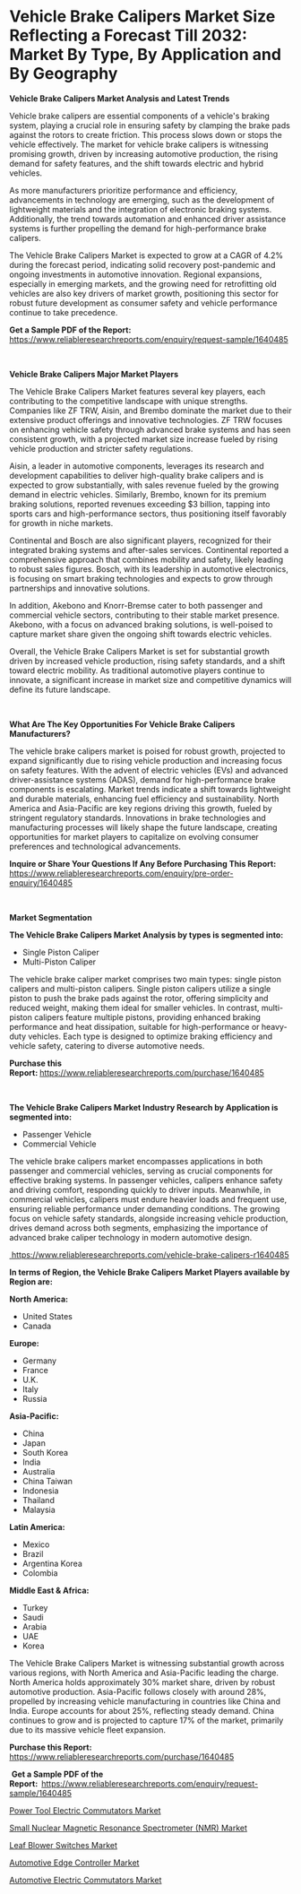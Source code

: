 <p><h1>Vehicle Brake Calipers Market Size Reflecting a Forecast Till 2032: Market By Type, By Application and By Geography</h1></p><p><strong>Vehicle Brake Calipers Market Analysis and Latest Trends</strong></p>
<p><p>Vehicle brake calipers are essential components of a vehicle's braking system, playing a crucial role in ensuring safety by clamping the brake pads against the rotors to create friction. This process slows down or stops the vehicle effectively. The market for vehicle brake calipers is witnessing promising growth, driven by increasing automotive production, the rising demand for safety features, and the shift towards electric and hybrid vehicles. </p><p>As more manufacturers prioritize performance and efficiency, advancements in technology are emerging, such as the development of lightweight materials and the integration of electronic braking systems. Additionally, the trend towards automation and enhanced driver assistance systems is further propelling the demand for high-performance brake calipers. </p><p>The Vehicle Brake Calipers Market is expected to grow at a CAGR of 4.2% during the forecast period, indicating solid recovery post-pandemic and ongoing investments in automotive innovation. Regional expansions, especially in emerging markets, and the growing need for retrofitting old vehicles are also key drivers of market growth, positioning this sector for robust future development as consumer safety and vehicle performance continue to take precedence.</p></p>
<p><strong>Get a Sample PDF of the Report:&nbsp;</strong> <a href="https://www.reliableresearchreports.com/enquiry/request-sample/1640485?utm_campaign=3545&utm_medium=2&utm_source=Github&utm_content=ia&utm_term=30032025&utm_id=vehicle-brake-calipers">https://www.reliableresearchreports.com/enquiry/request-sample/1640485</a></p>
<p>&nbsp;</p>
<p><strong>Vehicle Brake Calipers Major Market Players</strong></p>
<p><p>The Vehicle Brake Calipers Market features several key players, each contributing to the competitive landscape with unique strengths. Companies like ZF TRW, Aisin, and Brembo dominate the market due to their extensive product offerings and innovative technologies. ZF TRW focuses on enhancing vehicle safety through advanced brake systems and has seen consistent growth, with a projected market size increase fueled by rising vehicle production and stricter safety regulations.</p><p>Aisin, a leader in automotive components, leverages its research and development capabilities to deliver high-quality brake calipers and is expected to grow substantially, with sales revenue fueled by the growing demand in electric vehicles. Similarly, Brembo, known for its premium braking solutions, reported revenues exceeding $3 billion, tapping into sports cars and high-performance sectors, thus positioning itself favorably for growth in niche markets.</p><p>Continental and Bosch are also significant players, recognized for their integrated braking systems and after-sales services. Continental reported a comprehensive approach that combines mobility and safety, likely leading to robust sales figures. Bosch, with its leadership in automotive electronics, is focusing on smart braking technologies and expects to grow through partnerships and innovative solutions.</p><p>In addition, Akebono and Knorr-Bremse cater to both passenger and commercial vehicle sectors, contributing to their stable market presence. Akebono, with a focus on advanced braking solutions, is well-poised to capture market share given the ongoing shift towards electric vehicles.</p><p>Overall, the Vehicle Brake Calipers Market is set for substantial growth driven by increased vehicle production, rising safety standards, and a shift toward electric mobility. As traditional automotive players continue to innovate, a significant increase in market size and competitive dynamics will define its future landscape.</p></p>
<p>&nbsp;</p>
<p><strong>What Are The Key Opportunities For Vehicle Brake Calipers Manufacturers?</strong></p>
<p><p>The vehicle brake calipers market is poised for robust growth, projected to expand significantly due to rising vehicle production and increasing focus on safety features. With the advent of electric vehicles (EVs) and advanced driver-assistance systems (ADAS), demand for high-performance brake components is escalating. Market trends indicate a shift towards lightweight and durable materials, enhancing fuel efficiency and sustainability. North America and Asia-Pacific are key regions driving this growth, fueled by stringent regulatory standards. Innovations in brake technologies and manufacturing processes will likely shape the future landscape, creating opportunities for market players to capitalize on evolving consumer preferences and technological advancements.</p></p>
<p><strong>Inquire or Share Your Questions If Any Before Purchasing This Report:</strong> <a href="https://www.reliableresearchreports.com/enquiry/pre-order-enquiry/1640485?utm_campaign=3545&utm_medium=2&utm_source=Github&utm_content=ia&utm_term=30032025&utm_id=vehicle-brake-calipers">https://www.reliableresearchreports.com/enquiry/pre-order-enquiry/1640485</a></p>
<p>&nbsp;</p>
<p><strong>Market Segmentation</strong></p>
<p><strong>The Vehicle Brake Calipers Market Analysis by types is segmented into:</strong></p>
<p><ul><li>Single Piston Caliper</li><li>Multi-Piston Caliper</li></ul></p>
<p><p>The vehicle brake caliper market comprises two main types: single piston calipers and multi-piston calipers. Single piston calipers utilize a single piston to push the brake pads against the rotor, offering simplicity and reduced weight, making them ideal for smaller vehicles. In contrast, multi-piston calipers feature multiple pistons, providing enhanced braking performance and heat dissipation, suitable for high-performance or heavy-duty vehicles. Each type is designed to optimize braking efficiency and vehicle safety, catering to diverse automotive needs.</p></p>
<p><strong>Purchase this Report:&nbsp;</strong><a href="https://www.reliableresearchreports.com/purchase/1640485?utm_campaign=3545&utm_medium=2&utm_source=Github&utm_content=ia&utm_term=30032025&utm_id=vehicle-brake-calipers">https://www.reliableresearchreports.com/purchase/1640485</a></p>
<p>&nbsp;</p>
<p><strong>The Vehicle Brake Calipers Market Industry Research by Application is segmented into:</strong></p>
<p><ul><li>Passenger Vehicle</li><li>Commercial Vehicle</li></ul></p>
<p><p>The vehicle brake calipers market encompasses applications in both passenger and commercial vehicles, serving as crucial components for effective braking systems. In passenger vehicles, calipers enhance safety and driving comfort, responding quickly to driver inputs. Meanwhile, in commercial vehicles, calipers must endure heavier loads and frequent use, ensuring reliable performance under demanding conditions. The growing focus on vehicle safety standards, alongside increasing vehicle production, drives demand across both segments, emphasizing the importance of advanced brake caliper technology in modern automotive design.</p></p>
<p><a href="https://www.reliableresearchreports.com/vehicle-brake-calipers-r1640485?utm_campaign=3545&utm_medium=2&utm_source=Github&utm_content=ia&utm_term=30032025&utm_id=vehicle-brake-calipers">&nbsp;https://www.reliableresearchreports.com/vehicle-brake-calipers-r1640485</a></p>
<p><strong>In terms of Region, the Vehicle Brake Calipers Market Players available by Region are:</strong></p>
<p>
    <p> <strong> North America: </strong>
        <ul>
            <li>United States</li>
            <li>Canada</li>
        </ul>
        </p> 
    <p> <strong> Europe: </strong>
        <ul>
            <li>Germany</li>
            <li>France</li>
            <li>U.K.</li>
            <li>Italy</li>
            <li>Russia</li>
        </ul>
        </p> 
    <p> <strong> Asia-Pacific: </strong>
        <ul>
            <li>China</li>
            <li>Japan</li>
            <li>South Korea</li>
            <li>India</li>
            <li>Australia</li>
            <li>China Taiwan</li>
            <li>Indonesia</li>
            <li>Thailand</li>
            <li>Malaysia</li>
        </ul>
        </p> 
    <p> <strong> Latin America: </strong>
        <ul>
            <li>Mexico</li>
            <li>Brazil</li>
            <li>Argentina Korea</li>
            <li>Colombia</li>
        </ul>
        </p> 
    <p> <strong> Middle East & Africa: </strong>
        <ul>
            <li>Turkey</li>
            <li>Saudi</li>
            <li>Arabia</li>
            <li>UAE</li>
            <li>Korea</li>
        </ul>
    </p>
    </p>
<p><p>The Vehicle Brake Calipers Market is witnessing substantial growth across various regions, with North America and Asia-Pacific leading the charge. North America holds approximately 30% market share, driven by robust automotive production. Asia-Pacific follows closely with around 28%, propelled by increasing vehicle manufacturing in countries like China and India. Europe accounts for about 25%, reflecting steady demand. China continues to grow and is projected to capture 17% of the market, primarily due to its massive vehicle fleet expansion.</p></p>
<p><strong>Purchase this Report: </strong><a href="https://www.reliableresearchreports.com/purchase/1640485?utm_campaign=3545&utm_medium=2&utm_source=Github&utm_content=ia&utm_term=30032025&utm_id=vehicle-brake-calipers">https://www.reliableresearchreports.com/purchase/1640485</a></p>
<p>&nbsp;<strong>Get a Sample PDF of the Report:&nbsp;&nbsp;</strong><a href="https://www.reliableresearchreports.com/enquiry/request-sample/1640485?utm_campaign=3545&utm_medium=2&utm_source=Github&utm_content=ia&utm_term=30032025&utm_id=vehicle-brake-calipers">https://www.reliableresearchreports.com/enquiry/request-sample/1640485</a></p>
<p><strong></strong></p>
<p><p><a href="https://www.linkedin.com/pulse/global-power-tool-electric-commutators-market-forecast-2025-2032-gp14f?utm_campaign=3545&utm_medium=2&utm_source=Github&utm_content=ia&utm_term=30032025&utm_id=vehicle-brake-calipers">Power Tool Electric Commutators Market</a></p><p><a href="https://www.linkedin.com/pulse/small-nuclear-magnetic-resonance-spectrometer-nmr-market-0al7f?utm_campaign=3545&utm_medium=2&utm_source=Github&utm_content=ia&utm_term=30032025&utm_id=vehicle-brake-calipers">Small Nuclear Magnetic Resonance Spectrometer (NMR) Market</a></p><p><a href="https://www.linkedin.com/pulse/comprehensive-report-leaf-blower-switches-market-2025-2032-6b1of?utm_campaign=3545&utm_medium=2&utm_source=Github&utm_content=ia&utm_term=30032025&utm_id=vehicle-brake-calipers">Leaf Blower Switches Market</a></p><p><a href="https://www.linkedin.com/pulse/growth-potential-automotive-edge-controller-market-trend-analysis-kwptf?utm_campaign=3545&utm_medium=2&utm_source=Github&utm_content=ia&utm_term=30032025&utm_id=vehicle-brake-calipers">Automotive Edge Controller Market</a></p><p><a href="https://www.linkedin.com/pulse/study-forecastingthe-globalautomotive-electric-commutators-86gfe?utm_campaign=3545&utm_medium=2&utm_source=Github&utm_content=ia&utm_term=30032025&utm_id=vehicle-brake-calipers">Automotive Electric Commutators Market</a></p></p>